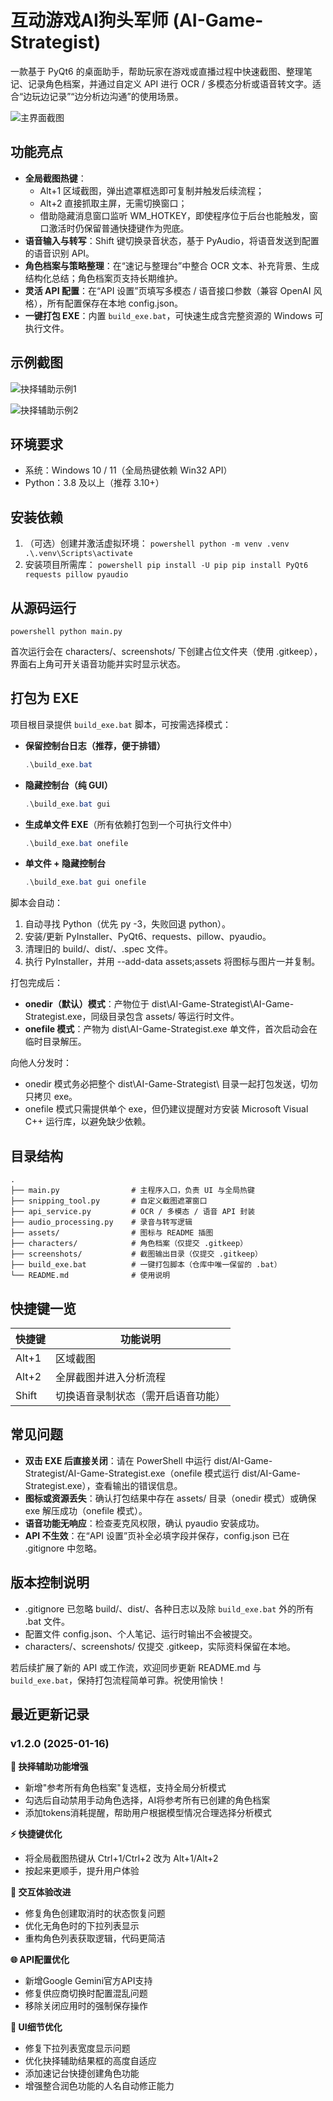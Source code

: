 # 互动游戏AI狗头军师 (AI-Game-Strategist)

一款基于 PyQt6 的桌面助手，帮助玩家在游戏或直播过程中快速截图、整理笔记、记录角色档案，并通过自定义 API 进行 OCR / 多模态分析或语音转文字。适合“边玩边记录”“边分析边沟通”的使用场景。

![主界面截图](assets/readme/main_interface.png)

## 功能亮点

- **全局截图热键**：
  - Alt+1 区域截图，弹出遮罩框选即可复制并触发后续流程；
  - Alt+2 直接抓取主屏，无需切换窗口；
  - 借助隐藏消息窗口监听 WM_HOTKEY，即使程序位于后台也能触发，窗口激活时仍保留普通快捷键作为兜底。
- **语音输入与转写**：Shift 键切换录音状态，基于 PyAudio，将语音发送到配置的语音识别 API。
- **角色档案与策略整理**：在“速记与整理台”中整合 OCR 文本、补充背景、生成结构化总结；角色档案页支持长期维护。
- **灵活 API 配置**：在“API 设置”页填写多模态 / 语音接口参数（兼容 OpenAI 风格），所有配置保存在本地 config.json。
- **一键打包 EXE**：内置 `build_exe.bat`，可快速生成含完整资源的 Windows 可执行文件。

## 示例截图

![抉择辅助示例1](assets/readme/decision_support.png)

![抉择辅助示例2](assets/readme/decision_support2.png)

## 环境要求

- 系统：Windows 10 / 11（全局热键依赖 Win32 API）
- Python：3.8 及以上（推荐 3.10+）

## 安装依赖

1. （可选）创建并激活虚拟环境：
   `powershell
   python -m venv .venv
   .\.venv\Scripts\activate
   `
2. 安装项目所需库：
   `powershell
   pip install -U pip
   pip install PyQt6 requests pillow pyaudio
   `

## 从源码运行

`powershell
python main.py
`

首次运行会在 characters/、screenshots/ 下创建占位文件夹（使用 .gitkeep），界面右上角可开关语音功能并实时显示状态。

## 打包为 EXE

项目根目录提供 `build_exe.bat` 脚本，可按需选择模式：

- **保留控制台日志（推荐，便于排错）**
  ```powershell
  .\build_exe.bat
  ```
- **隐藏控制台（纯 GUI）**
  ```powershell
  .\build_exe.bat gui
  ```
- **生成单文件 EXE**（所有依赖打包到一个可执行文件中）
  ```powershell
  .\build_exe.bat onefile
  ```
- **单文件 + 隐藏控制台**
  ```powershell
  .\build_exe.bat gui onefile
  ```

脚本会自动：

1. 自动寻找 Python（优先 py -3，失败回退 python）。
2. 安装/更新 PyInstaller、PyQt6、requests、pillow、pyaudio。
3. 清理旧的 build/、dist/、.spec 文件。
4. 执行 PyInstaller，并用 --add-data assets;assets 将图标与图片一并复制。

打包完成后：

- **onedir（默认）模式**：产物位于 dist\AI-Game-Strategist\AI-Game-Strategist.exe，同级目录包含 assets/ 等运行时文件。
- **onefile 模式**：产物为 dist\AI-Game-Strategist.exe 单文件，首次启动会在临时目录解压。

向他人分发时：

- onedir 模式务必把整个 dist\AI-Game-Strategist\ 目录一起打包发送，切勿只拷贝 exe。
- onefile 模式只需提供单个 exe，但仍建议提醒对方安装 Microsoft Visual C++ 运行库，以避免缺少依赖。

## 目录结构

```
.
├── main.py                # 主程序入口，负责 UI 与全局热键
├── snipping_tool.py       # 自定义截图遮罩窗口
├── api_service.py         # OCR / 多模态 / 语音 API 封装
├── audio_processing.py    # 录音与转写逻辑
├── assets/                # 图标与 README 插图
├── characters/            # 角色档案（仅提交 .gitkeep）
├── screenshots/           # 截图输出目录（仅提交 .gitkeep）
├── build_exe.bat          # 一键打包脚本（仓库中唯一保留的 .bat）
└── README.md              # 使用说明
```

## 快捷键一览

| 快捷键   | 功能说明                                 |
|----------|------------------------------------------|
| Alt+1    | 区域截图   |
| Alt+2    | 全屏截图并进入分析流程                   |
| Shift    | 切换语音录制状态（需开启语音功能）       |

## 常见问题

- **双击 EXE 后直接关闭**：请在 PowerShell 中运行 dist/AI-Game-Strategist/AI-Game-Strategist.exe（onefile 模式运行 dist/AI-Game-Strategist.exe），查看输出的错误信息。
- **图标或资源丢失**：确认打包结果中存在 assets/ 目录（onedir 模式）或确保 exe 解压成功（onefile 模式）。
- **语音功能无响应**：检查麦克风权限，确认 pyaudio 安装成功。
- **API 不生效**：在“API 设置”页补全必填字段并保存，config.json 已在 .gitignore 中忽略。

## 版本控制说明

- .gitignore 已忽略 build/、dist/、各种日志以及除 `build_exe.bat` 外的所有 .bat 文件。
- 配置文件 config.json、个人笔记、运行时输出不会被提交。
- characters/、screenshots/ 仅提交 .gitkeep，实际资料保留在本地。

若后续扩展了新的 API 或工作流，欢迎同步更新 README.md 与 `build_exe.bat`，保持打包流程简单可靠。祝使用愉快！

## 最近更新记录

### v1.2.0 (2025-01-16)

**🎯 抉择辅助功能增强**
- 新增"参考所有角色档案"复选框，支持全局分析模式
- 勾选后自动禁用手动角色选择，AI将参考所有已创建的角色档案
- 添加tokens消耗提醒，帮助用户根据模型情况合理选择分析模式

**⚡ 快捷键优化**
- 将全局截图热键从 Ctrl+1/Ctrl+2 改为 Alt+1/Alt+2
- 按起来更顺手，提升用户体验

**🔧 交互体验改进**
- 修复角色创建取消时的状态恢复问题
- 优化无角色时的下拉列表显示
- 重构角色列表获取逻辑，代码更简洁

**🌐 API配置优化**
- 新增Google Gemini官方API支持
- 修复供应商切换时配置混乱问题
- 移除关闭应用时的强制保存操作

**🎨 UI细节优化**
- 修复下拉列表宽度显示问题
- 优化抉择辅助结果框的高度自适应
- 添加速记台快捷创建角色功能
- 增强整合润色功能的人名自动修正能力
